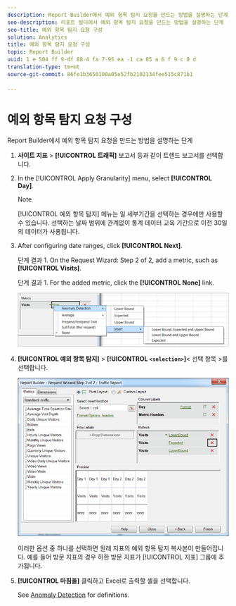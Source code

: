 ```yaml
---
description: Report Builder에서 예외 항목 탐지 요청을 만드는 방법을 설명하는 단계
seo-description: 리포트 빌더에서 예외 항목 탐지 요청을 만드는 방법을 설명하는 단계
seo-title: 예외 항목 탐지 요청 구성
solution: Analytics
title: 예외 항목 탐지 요청 구성
topic: Report Builder
uuid: 1 e 504 ff 9-df 88-4 fa 7-95 ea -1 ca 05 a 6 f 9 c 0 d
translation-type: tm+mt
source-git-commit: 86fe1b3650100a05e52fb2102134fee515c871b1

---
```



# 예외 항목 탐지 요청 구성

Report Builder에서 예외 항목 탐지 요청을 만드는 방법을 설명하는 단계

1. **사이트 지표** &gt; **[!UICONTROL 트래픽]** 보고서 등과 같이 트렌드 보고서를 선택합니다.
1. In the [!UICONTROL Apply Granularity] menu, select **[!UICONTROL Day]**.

   >[!NOTE]
   >
   >[!UICONTROL 예외 항목 탐지] 메뉴는 일 세부기간을 선택하는 경우에만 사용할 수 있습니다. 선택하는 날짜 범위에 관계없이 통계 데이터 교육 기간으로 이전 30일의 데이터가 사용됩니다.

1. After configuring date ranges, click **[!UICONTROL Next]**.

   단계 결과 1. On the Request Wizard: Step 2 of 2, add a metric, such as **[!UICONTROL Visits]**.

   단계 결과 1. For the added metric, click the **[!UICONTROL None]** link.

   ![단계 결과](assets/anomaly_select.png)

1. **[!UICONTROL 예외 항목 탐지]** &gt; **[!UICONTROL `<selection>`]**&lt; 선택 항목 &gt;를 선택합니다.

   ![단계 정보](assets/anomaly_visit.png)

   이러한 옵션 중 하나를 선택하면 원래 지표의 예외 항목 탐지 복사본이 만들어집니다. 예를 들어 방문 지표의 경우 하한 방문 지표가 [!UICONTROL 지표] 그룹에 추가됩니다.
1. **[!UICONTROL 마침을]** 클릭하고 Excel로 출력할 셀을 선택합니다.

   See [Anomaly Detection](../../../analyze/analysis-workspace/virtual-analyst/c-anomaly-detection/anomaly-detection.md#concept_9476D6C093334B1A8044AE63835BDBE7) for definitions.
